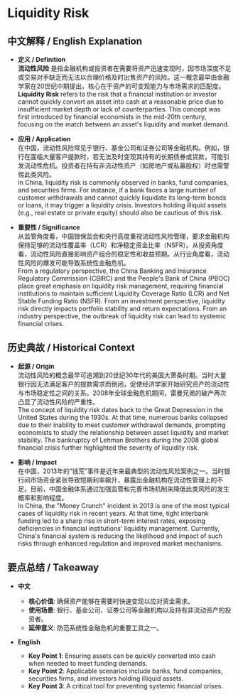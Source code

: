 # Liquidity Risk

## 中文解释 / English Explanation

* **定义 / Definition**  
  **流动性风险** 是指金融机构或投资者在需要将资产迅速变现时，因市场深度不足或交易对手缺乏而无法以合理价格及时出售资产的风险。这一概念最早由金融学家在20世纪中期提出，核心在于资产的可变现能力与市场需求的匹配度。  
  **Liquidity Risk** refers to the risk that a financial institution or investor cannot quickly convert an asset into cash at a reasonable price due to insufficient market depth or lack of counterparties. This concept was first introduced by financial economists in the mid-20th century, focusing on the match between an asset's liquidity and market demand.

* **应用 / Application**  
  在中国，流动性风险常见于银行、基金公司和证券公司等金融机构。例如，银行在面临大量客户提款时，若无法及时变现其持有的长期债券或贷款，可能引发流动性危机。投资者在持有非流动性资产（如房地产或私募股权）时也需警惕此类风险。  
  In China, liquidity risk is commonly observed in banks, fund companies, and securities firms. For instance, if a bank faces a large number of customer withdrawals and cannot quickly liquidate its long-term bonds or loans, it may trigger a liquidity crisis. Investors holding illiquid assets (e.g., real estate or private equity) should also be cautious of this risk.

* **重要性 / Significance**  
  从监管角度看，中国银保监会和央行高度重视流动性风险管理，要求金融机构保持足够的流动性覆盖率（LCR）和净稳定资金比率（NSFR）。从投资角度看，流动性风险直接影响资产组合的稳定性和收益预期。从行业角度看，流动性风险的爆发可能导致系统性金融危机。  
  From a regulatory perspective, the China Banking and Insurance Regulatory Commission (CBIRC) and the People's Bank of China (PBOC) place great emphasis on liquidity risk management, requiring financial institutions to maintain sufficient Liquidity Coverage Ratio (LCR) and Net Stable Funding Ratio (NSFR). From an investment perspective, liquidity risk directly impacts portfolio stability and return expectations. From an industry perspective, the outbreak of liquidity risk can lead to systemic financial crises.

## 历史典故 / Historical Context

* **起源 / Origin**  
  流动性风险的概念最早可追溯到20世纪30年代的美国大萧条时期。当时大量银行因无法满足客户的提款需求而倒闭，促使经济学家开始研究资产的流动性与市场稳定性之间的关系。2008年全球金融危机期间，雷曼兄弟的破产再次凸显了流动性风险的严重性。  
  The concept of liquidity risk dates back to the Great Depression in the United States during the 1930s. At that time, numerous banks collapsed due to their inability to meet customer withdrawal demands, prompting economists to study the relationship between asset liquidity and market stability. The bankruptcy of Lehman Brothers during the 2008 global financial crisis further highlighted the severity of liquidity risk.

* **影响 / Impact**  
  在中国，2013年的“钱荒”事件是近年来最典型的流动性风险案例之一。当时银行间市场资金紧张导致短期利率飙升，暴露出金融机构在流动性管理上的不足。目前，中国金融体系通过加强监管和完善市场机制来降低此类风险的发生概率和影响程度。  
  In China, the "Money Crunch" incident in 2013 is one of the most typical cases of liquidity risk in recent years. At that time, tight interbank funding led to a sharp rise in short-term interest rates, exposing deficiencies in financial institutions' liquidity management. Currently, China's financial system is reducing the likelihood and impact of such risks through enhanced regulation and improved market mechanisms.

## 要点总结 / Takeaway

* **中文**  
  - **核心价值**: 确保资产能够在需要时快速变现以应对资金需求。  
  - **使用场景**: 银行、基金公司、证券公司等金融机构以及持有非流动资产的投资者。  
  - **延伸意义**: 防范系统性金融危机的重要工具之一。

* **English**  
  - **Key Point 1**: Ensuring assets can be quickly converted into cash when needed to meet funding demands.  
  - **Key Point 2**: Applicable scenarios include banks, fund companies, securities firms, and investors holding illiquid assets.  
  - **Key Point 3**: A critical tool for preventing systemic financial crises.